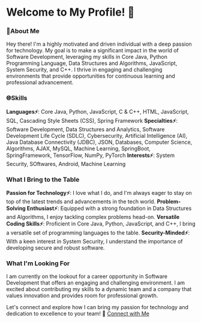 <body>

  <h1>Welcome to My Profile! 👋</h1>

  <h3>🌟About Me</h3>
  <p>
    Hey there! I'm a highly motivated and driven individual with a deep passion for technology. My goal is to make a
    significant impact in the world of Software Development, leveraging my skills in Core Java, Python Programming Language,
    Data Structures and Algorithms, JavaScript, System Security, and C++. 
    I thrive in engaging and challenging environments that provide opportunities for continuous learning and professional advancement.
  </p>

  <h3>🌐Skills</h3>
  <p>
    <b>Languages⚡</b>: Core Java, Python, JavaScript, C & C++, HTML, JavaScript, SQL, Cascading Style Sheets (CSS), Spring Framework
    <b>Specialties⚡</b>: Software Development, Data Structures and Analytics, Software Development Life Cycle (SDLC), Cybersecurity,
      Artificial Intelligence (AI), Java Database Connectivity (JDBC), JSON, Databases, Computer Science, Algorithms, AJAX, MySQL,
      Machine Learning, SpringBoot, SpringFramework, TensorFlow, NumPy, PyTorch
    <b>Interests⚡</b>: System Security, SOftwares, Android, Machine Learning
   </p>

  <h3>What I Bring to the Table</h3>
  <p>
    <b>Passion for Technology⚡</b>: I love what I do, and I'm always eager to stay on top of the latest trends and advancements
      in the tech world.
    <b>Problem-Solving Enthusiast⚡</b>: Equipped with a strong foundation in Data Structures and Algorithms, I enjoy tackling
      complex problems head-on.
    <b>Versatile Coding Skills⚡</b>: Proficient in Core Java, Python, JavaScript, and C++, I bring a versatile set of programming
      languages to the table.
    <b>Security-Minded⚡</b>: With a keen interest in System Security, I understand the importance of developing secure and
      robust software.
   </p>

  <h3>What I'm Looking For</h3>
  <p>
    I am currently on the lookout for a career opportunity in Software Development that offers an engaging and challenging
    environment. I am excited about contributing my skills to a dynamic team and a company that values innovation and provides
    room for professional growth.
  </p>

  <p>
    Let's connect and explore how I can bring my passion for technology and dedication to excellence to your team! 🚀
    <a id="connect-btn" href="https://www.linkedin.com/in/hemaxed/">Connect with Me</a>
  </p>

</body>
</html>
